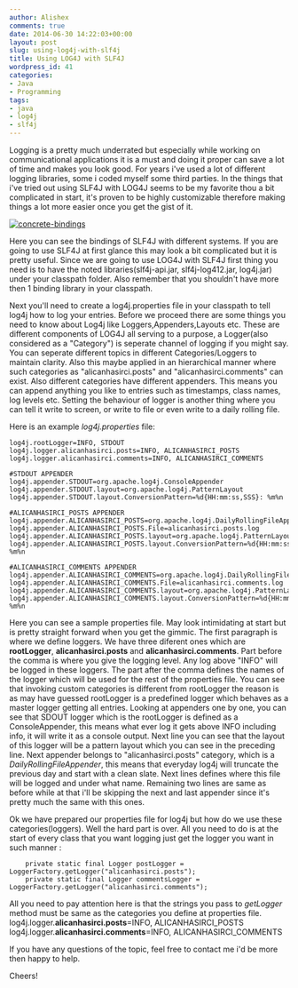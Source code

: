 ```yaml
---
author: Alishex
comments: true
date: 2014-06-30 14:22:03+00:00
layout: post
slug: using-log4j-with-slf4j
title: Using LOG4J with SLF4J
wordpress_id: 41
categories:
- Java
- Programming
tags:
- java
- log4j
- slf4j
---
```


Logging is a pretty much underrated but especially while working on communicational applications it is a must and doing it proper can save a lot of time and makes you look good.
For years i've used a lot of different logging libraries, some i coded myself some third parties. In the things that i've tried out using SLF4J with LOG4J seems to be my favorite thou a bit complicated in start, it's proven to be highly customizable therefore making things a lot more easier once you get the gist of it.

[![concrete-bindings](http://www.alicanhasirci.com/wp-content/uploads/2014/06/concrete-bindings-300x165.png)](http://www.alicanhasirci.com/wp-content/uploads/2014/06/concrete-bindings.png)

Here you can see the bindings of SLF4J with different systems. If you are going to use SLF4J at first glance this may look a bit complicated but it is pretty useful. Since we are going to use LOG4J with SLF4J first thing you need is to have the noted libraries(slf4j-api.jar, slf4j-log412.jar, log4j.jar) under your classpath folder. Also remember that you shouldn't have more then 1 binding library in your classpath.

Next you'll need to create a log4j.properties file in your classpath to tell log4j how to log your entries. Before we proceed there are some things you need to know about Log4j like Loggers,Appenders,Layouts etc. These are different components of LOG4J all serving to a purpose, a Logger(also considered as a "Category") is seperate channel of logging if you might say. You can seperate different topics in different Categories/Loggers to maintain clarity. Also this maybe applied in an hierarchical manner where such categories as "alicanhasirci.posts" and "alicanhasirci.comments" can exist.
Also different categories have different appenders. This means you can append anything you like to entries such as timestamps, class names, log levels etc. Setting the behaviour of logger is another thing where you can tell it write to screen, or write to file or even write to a daily rolling file.

Here is an example _log4j.properties_ file:

    
    
    log4j.rootLogger=INFO, STDOUT
    log4j.logger.alicanhasirci.posts=INFO, ALICANHASIRCI_POSTS
    log4j.logger.alicanhasirci.comments=INFO, ALICANHASIRCI_COMMENTS
    
    #STDOUT APPENDER
    log4j.appender.STDOUT=org.apache.log4j.ConsoleAppender
    log4j.appender.STDOUT.layout=org.apache.log4j.PatternLayout
    log4j.appender.STDOUT.layout.ConversionPattern=%d{HH:mm:ss,SSS}: %m%n
    
    #ALICANHASIRCI_POSTS APPENDER
    log4j.appender.ALICANHASIRCI_POSTS=org.apache.log4j.DailyRollingFileAppender
    log4j.appender.ALICANHASIRCI_POSTS.File=alicanhasirci.posts.log
    log4j.appender.ALICANHASIRCI_POSTS.layout=org.apache.log4j.PatternLayout
    log4j.appender.ALICANHASIRCI_POSTS.layout.ConversionPattern=%d{HH:mm:ss,SSS}: %m%n
    
    #ALICANHASIRCI_COMMENTS APPENDER
    log4j.appender.ALICANHASIRCI_COMMENTS=org.apache.log4j.DailyRollingFileAppender
    log4j.appender.ALICANHASIRCI_COMMENTS.File=alicanhasirci.comments.log
    log4j.appender.ALICANHASIRCI_COMMENTS.layout=org.apache.log4j.PatternLayout
    log4j.appender.ALICANHASIRCI_COMMENTS.layout.ConversionPattern=%d{HH:mm:ss,SSS}: %m%n
    


Here you can see a sample properties file. May look intimidating at start but is pretty straight forward when you get the gimmic.
The first paragraph is where we define loggers. We have three diferent ones which are **rootLogger**, **alicanhasirci.posts** and **alicanhasirci.comments**. Part before the comma is where you give the logging level. Any log above "INFO" will be logged in these loggers. The part after the comma defines the names of the logger which will be  used for the rest of the properties file.
You can see that invoking custom categories is different from rootLogger the reason is as may have guessed rootLogger is a predefined logger which behaves as a master logger getting all entries.
Looking at appenders one by one, you can see that SDOUT logger which is the rootLogger is defined as a ConsoleAppender, this means what ever log it gets above INFO including info, it will write it as a console output. Next line you can see that the layout of this logger will be a pattern layout which you can see in the preceding line.
Next appender belongs to "alicanhasirci.posts" category, which is a _DailyRollingFileAppender_, this means that everyday log4j will truncate the previous day and start with a clean slate. Next lines defines where this file will be logged and under what name. Remaining two lines are same as before while at that i'll be skipping the next and last appender since it's pretty much the same with this ones.

Ok we have prepared our properties file for log4j but how do we use these categories(loggers). Well the hard part is over. All you need to do is at the start of every class that you want logging just get the logger you want in such manner :


    
    
    	private static final Logger postLogger = LoggerFactory.getLogger("alicanhasirci.posts");
    	private static final Logger commentsLogger = LoggerFactory.getLogger("alicanhasirci.comments");
    



All you need to pay attention here is that the strings you pass to _getLogger_ method must be same as the categories you define at properties file.
log4j.logger.**alicanhasirci.posts**=INFO, ALICANHASIRCI_POSTS
log4j.logger.**alicanhasirci.comments**=INFO, ALICANHASIRCI_COMMENTS

If you have any questions of the topic, feel free to contact me i'd be more then happy to help.

Cheers!

